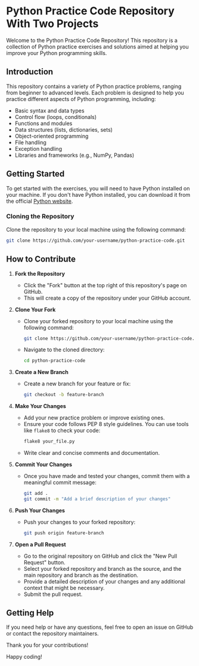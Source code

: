 # Python Practice Code Repository With Two Projects 

Welcome to the Python Practice Code Repository! This repository is a collection of Python practice exercises and solutions aimed at helping you improve your Python programming skills.

## Introduction

This repository contains a variety of Python practice problems, ranging from beginner to advanced levels. Each problem is designed to help you practice different aspects of Python programming, including:

- Basic syntax and data types
- Control flow (loops, conditionals)
- Functions and modules
- Data structures (lists, dictionaries, sets)
- Object-oriented programming
- File handling
- Exception handling
- Libraries and frameworks (e.g., NumPy, Pandas)

## Getting Started

To get started with the exercises, you will need to have Python installed on your machine. If you don't have Python installed, you can download it from the official [Python website](https://www.python.org/).

### Cloning the Repository

Clone the repository to your local machine using the following command:

```sh
git clone https://github.com/your-username/python-practice-code.git
```

## How to Contribute

1. **Fork the Repository**
   - Click the "Fork" button at the top right of this repository's page on GitHub.
   - This will create a copy of the repository under your GitHub account.

2. **Clone Your Fork**
   - Clone your forked repository to your local machine using the following command:
     ```sh
     git clone https://github.com/your-username/python-practice-code.git
     ```
   - Navigate to the cloned directory:
     ```sh
     cd python-practice-code
     ```

3. **Create a New Branch**
   - Create a new branch for your feature or fix:
     ```sh
     git checkout -b feature-branch
     ```

4. **Make Your Changes**
   - Add your new practice problem or improve existing ones.
   - Ensure your code follows PEP 8 style guidelines. You can use tools like `flake8` to check your code:
     ```sh
     flake8 your_file.py
     ```
   - Write clear and concise comments and documentation.

5. **Commit Your Changes**
   - Once you have made and tested your changes, commit them with a meaningful commit message:
     ```sh
     git add .
     git commit -m "Add a brief description of your changes"
     ```

6. **Push Your Changes**
   - Push your changes to your forked repository:
     ```sh
     git push origin feature-branch
     ```

7. **Open a Pull Request**
   - Go to the original repository on GitHub and click the "New Pull Request" button.
   - Select your forked repository and branch as the source, and the main repository and branch as the destination.
   - Provide a detailed description of your changes and any additional context that might be necessary.
   - Submit the pull request.



## Getting Help

If you need help or have any questions, feel free to open an issue on GitHub or contact the repository maintainers.

Thank you for your contributions!

Happy coding!
